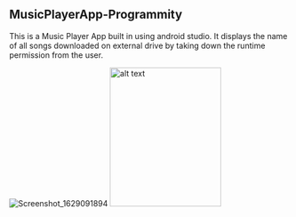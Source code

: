 ## MusicPlayerApp-Programmity
This is a Music Player App built in using android studio. It displays
the name of all songs downloaded on external drive by taking down
the runtime permission from the user.

![Screenshot_1629091894](https://user-images.githubusercontent.com/62275986/147379801-1fa0078f-b71c-4be0-9e0f-84ec5c2c4404.png)
<img src="![Screenshot_1629091894](https://user-images.githubusercontent.com/62275986/147379801-1fa0078f-b71c-4be0-9e0f-84ec5c2c4404.png)" alt="alt text" width="200" height="250">
